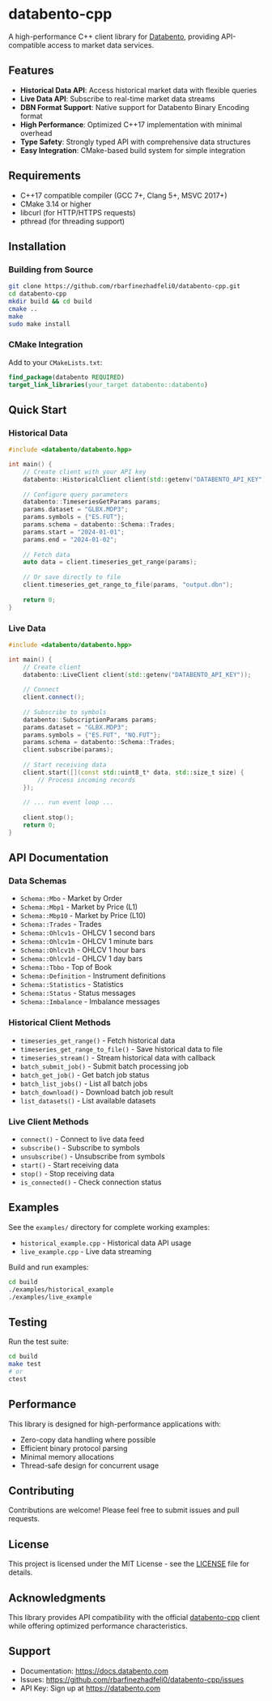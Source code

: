 # databento-cpp

A high-performance C++ client library for [Databento](https://databento.com), providing API-compatible access to market data services.

## Features

- **Historical Data API**: Access historical market data with flexible queries
- **Live Data API**: Subscribe to real-time market data streams
- **DBN Format Support**: Native support for Databento Binary Encoding format
- **High Performance**: Optimized C++17 implementation with minimal overhead
- **Type Safety**: Strongly typed API with comprehensive data structures
- **Easy Integration**: CMake-based build system for simple integration

## Requirements

- C++17 compatible compiler (GCC 7+, Clang 5+, MSVC 2017+)
- CMake 3.14 or higher
- libcurl (for HTTP/HTTPS requests)
- pthread (for threading support)

## Installation

### Building from Source

```bash
git clone https://github.com/rbarfinezhadfeli0/databento-cpp.git
cd databento-cpp
mkdir build && cd build
cmake ..
make
sudo make install
```

### CMake Integration

Add to your `CMakeLists.txt`:

```cmake
find_package(databento REQUIRED)
target_link_libraries(your_target databento::databento)
```

## Quick Start

### Historical Data

```cpp
#include <databento/databento.hpp>

int main() {
    // Create client with your API key
    databento::HistoricalClient client(std::getenv("DATABENTO_API_KEY"));
    
    // Configure query parameters
    databento::TimeseriesGetParams params;
    params.dataset = "GLBX.MDP3";
    params.symbols = {"ES.FUT"};
    params.schema = databento::Schema::Trades;
    params.start = "2024-01-01";
    params.end = "2024-01-02";
    
    // Fetch data
    auto data = client.timeseries_get_range(params);
    
    // Or save directly to file
    client.timeseries_get_range_to_file(params, "output.dbn");
    
    return 0;
}
```

### Live Data

```cpp
#include <databento/databento.hpp>

int main() {
    // Create client
    databento::LiveClient client(std::getenv("DATABENTO_API_KEY"));
    
    // Connect
    client.connect();
    
    // Subscribe to symbols
    databento::SubscriptionParams params;
    params.dataset = "GLBX.MDP3";
    params.symbols = {"ES.FUT", "NQ.FUT"};
    params.schema = databento::Schema::Trades;
    client.subscribe(params);
    
    // Start receiving data
    client.start([](const std::uint8_t* data, std::size_t size) {
        // Process incoming records
    });
    
    // ... run event loop ...
    
    client.stop();
    return 0;
}
```

## API Documentation

### Data Schemas

- `Schema::Mbo` - Market by Order
- `Schema::Mbp1` - Market by Price (L1)
- `Schema::Mbp10` - Market by Price (L10)
- `Schema::Trades` - Trades
- `Schema::Ohlcv1s` - OHLCV 1 second bars
- `Schema::Ohlcv1m` - OHLCV 1 minute bars
- `Schema::Ohlcv1h` - OHLCV 1 hour bars
- `Schema::Ohlcv1d` - OHLCV 1 day bars
- `Schema::Tbbo` - Top of Book
- `Schema::Definition` - Instrument definitions
- `Schema::Statistics` - Statistics
- `Schema::Status` - Status messages
- `Schema::Imbalance` - Imbalance messages

### Historical Client Methods

- `timeseries_get_range()` - Fetch historical data
- `timeseries_get_range_to_file()` - Save historical data to file
- `timeseries_stream()` - Stream historical data with callback
- `batch_submit_job()` - Submit batch processing job
- `batch_get_job()` - Get batch job status
- `batch_list_jobs()` - List all batch jobs
- `batch_download()` - Download batch job result
- `list_datasets()` - List available datasets

### Live Client Methods

- `connect()` - Connect to live data feed
- `subscribe()` - Subscribe to symbols
- `unsubscribe()` - Unsubscribe from symbols
- `start()` - Start receiving data
- `stop()` - Stop receiving data
- `is_connected()` - Check connection status

## Examples

See the `examples/` directory for complete working examples:

- `historical_example.cpp` - Historical data API usage
- `live_example.cpp` - Live data streaming

Build and run examples:

```bash
cd build
./examples/historical_example
./examples/live_example
```

## Testing

Run the test suite:

```bash
cd build
make test
# or
ctest
```

## Performance

This library is designed for high-performance applications with:

- Zero-copy data handling where possible
- Efficient binary protocol parsing
- Minimal memory allocations
- Thread-safe design for concurrent usage

## Contributing

Contributions are welcome! Please feel free to submit issues and pull requests.

## License

This project is licensed under the MIT License - see the [LICENSE](LICENSE) file for details.

## Acknowledgments

This library provides API compatibility with the official [databento-cpp](https://github.com/databento/databento-cpp) client while offering optimized performance characteristics.

## Support

- Documentation: https://docs.databento.com
- Issues: https://github.com/rbarfinezhadfeli0/databento-cpp/issues
- API Key: Sign up at https://databento.com